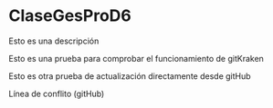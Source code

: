 # ClaseGesProD6
Esto es una descripción

Esto es una prueba para comprobar el funcionamiento de gitKraken

Esto es otra prueba de actualización directamente desde gitHub

Línea de conflito (gitHub)
